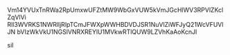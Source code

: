 Vm14YVUxTnRWa2RpUmxwUFZtMW9WbGxVUW5kVmJGcHlWV3RPVlZKclZqVlVi
Rll3WVRKS1NWRlljRlpTCmJFWXpWWHBDVDJSR1NuVlZiWFJyQ21WcVFUVlJN
bVIzWkVkU1NGSlVNRXREYlU1MVkwRTlQUW9LZVhKaAoKcnJl

sil